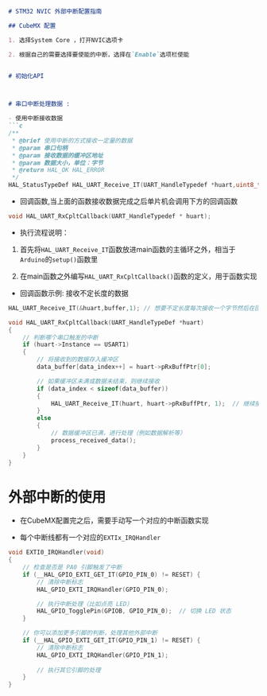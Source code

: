 ```markdown
# STM32 NVIC 外部中断配置指南

## CubeMX 配置

1. 选择System Core ，打开NVIC选项卡

2. 根据自己的需要选择要使能的中断，选择在`Enable`选项栏使能 


# 初始化API



# 串口中断处理数据 :

- 使用中断接收数据
```c
/**
 * @brief 使用中断的方式接收一定量的数据
 * @param 串口句柄
 * @param 接收数据的缓冲区地址
 * @param 数据大小，单位：字节
 * @return HAL_OK HAL_ERROR 
 */
HAL_StatusTypeDef HAL_UART_Receive_IT(UART_HandleTypedef *huart,uint8_t *data,uint16_t size);

```

- 回调函数,当上面的函数接收数据完成之后单片机会调用下方的回调函数

```c
void HAL_UART_RxCpltCallback(UART_HandleTypedef * huart);
```

- 执行流程说明：

1. 首先将`HAL_UART_Receive_IT`函数放进main函数的主循环之外，相当于`Arduino`的`setup()`函数里

2. 在main函数之外编写`HAL_UART_RxCpltCallback()`函数的定义，用于函数实现

- 回调函数示例: 接收不定长度的数据
```c
HAL_UART_Receive_IT(&huart,buffer,1); // 想要不定长度每次接收一个字节然后在回调函数中写存储信息逻辑即可

void HAL_UART_RxCpltCallback(UART_HandleTypeDef *huart)
{
    // 判断哪个串口触发的中断
    if (huart->Instance == USART1)
    {
        // 将接收到的数据存入缓冲区
        data_buffer[data_index++] = huart->pRxBuffPtr[0]; 

        // 如果缓冲区未满或数据未结束，则继续接收
        if (data_index < sizeof(data_buffer))
        {
            HAL_UART_Receive_IT(huart, huart->pRxBuffPtr, 1);  // 继续接收一个字节
        }
        else
        {
            // 数据缓冲区已满，进行处理（例如数据解析等）
            process_received_data();
        }
    }
}
```

# 外部中断的使用

- 在CubeMX配置完之后，需要手动写一个对应的中断函数实现

- 每个中断线都有一个对应的`EXTIx_IRQHandler`
```c
void EXTI0_IRQHandler(void)
{
    // 检查是否是 PA0 引脚触发了中断
    if (__HAL_GPIO_EXTI_GET_IT(GPIO_PIN_0) != RESET) {
        // 清除中断标志
        HAL_GPIO_EXTI_IRQHandler(GPIO_PIN_0);

        // 执行中断处理（比如点亮 LED）
        HAL_GPIO_TogglePin(GPIOB, GPIO_PIN_0);  // 切换 LED 状态
    }

    // 你可以添加更多引脚的判断，处理其他外部中断
    if (__HAL_GPIO_EXTI_GET_IT(GPIO_PIN_1) != RESET) {
        // 清除中断标志
        HAL_GPIO_EXTI_IRQHandler(GPIO_PIN_1);
        
        // 执行其它引脚的处理
    }
}
```